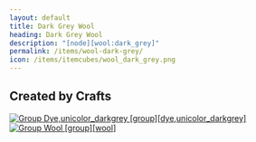 ```yaml
---
layout: default
title: Dark Grey Wool
heading: Dark Grey Wool
description: "[node][wool:dark_grey]"
permalink: /items/wool-dark-grey/
icon: /items/itemcubes/wool_dark_grey.png
---
```



## Created by Crafts

<div class="craft">
    <div>
        <span><a href="{{site.baseurl}}/items/group-dye,unicolor-darkgrey/"><img src="{{site.baseurl}}/assets/img/items/group.png" data-toggle="tooltip" title="Group Dye,unicolor_darkgrey [group][dye,unicolor_darkgrey]"></a></span>
        <span><a href="{{site.baseurl}}/items/group-wool/"><img src="{{site.baseurl}}/assets/img/items/group.png" data-toggle="tooltip" title="Group Wool [group][wool]"></a></span>
        <span></span>
    </div>
    <div>
        <span></span>
        <span></span>
        <span></span>
    </div>
    <div>
        <span></span>
        <span></span>
        <span></span>
    </div>
</div>
